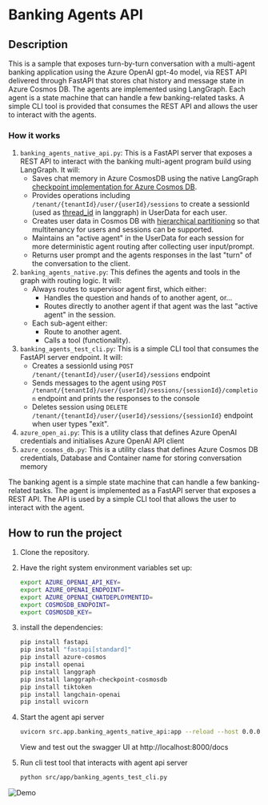 # Banking Agents API

## Description

This is a sample that exposes turn-by-turn conversation with a multi-agent banking application using the Azure OpenAI gpt-4o model, via REST API delivered through FastAPI that stores chat history and message state in Azure Cosmos DB. The agents are implemented using LangGraph. Each agent is a state machine that can handle a few banking-related tasks. A simple CLI tool is provided that consumes the REST API and allows the user to interact with the agents. 

### How it works
1. `banking_agents_native_api.py`: This is a FastAPI server that exposes a REST API to interact with the banking multi-agent program build using LangGraph. It will:
   - Saves chat memory in Azure CosmosDB using the native LangGraph [checkpoint implementation for Azure Cosmos DB](https://pypi.org/project/langgraph-checkpoint-cosmosdb/).
   - Provides operations including `/tenant/{tenantId}/user/{userId}/sessions` to create a sessionId (used as [thread_id](https://langchain-ai.github.io/langgraph/concepts/persistence/#threads) in langgraph) in UserData for each user.
   - Creates user data in Cosmos DB with [hierarchical partitioning](https://learn.microsoft.com/azure/cosmos-db/hierarchical-partition-keys) so that multitenancy for users and sessions can be supported.
   - Maintains an "active agent" in the UserData for each session for more deterministic agent routing after collecting user input/prompt.
   - Returns user prompt and the agents responses in the last "turn" of the conversation to the client.
2. `banking_agents_native.py`: This defines the agents and tools in the graph with routing logic. It will:
   - Always routes to supervisor agent first, which either: 
     - Handles the question and hands of to another agent, or...
     - Routes directly to another agent if that agent was the last "active agent" in the session.
   - Each sub-agent either:
     - Route to another agent.
     - Calls a tool (functionality).
3. `banking_agents_test_cli.py`: This is a simple CLI tool that consumes the FastAPI server endpoint. It will:
   - Creates a sessionId using `POST /tenant/{tenantId}/user/{userId}/sessions` endpoint
   - Sends messages to the agent using `POST /tenant/{tenantId}/user/{userId}/sessions/{sessionId}/completion` endpoint and prints the responses to the console
   - Deletes session using `DELETE /tenant/{tenantId}/user/{userId}/sessions/{sessionId}` endpoint when user types "exit".
5. `azure_open_ai.py`: This is a utility class that defines Azure OpenAI credentials and initialises Azure OpenAI API client
6. `azure_cosmos_db.py`: This is a utility class that defines Azure Cosmos DB credentials, Database and Container name for storing conversation memory


The banking agent is a simple state machine that can handle a few banking-related tasks. The agent is implemented as a FastAPI server that exposes a REST API. The API is used by a simple CLI tool that allows the user to interact with the agent.

## How to run the project

1. Clone the repository.

2. Have the right system environment variables set up: 

    ```bash
    export AZURE_OPENAI_API_KEY=
    export AZURE_OPENAI_ENDPOINT=
    export AZURE_OPENAI_CHATDEPLOYMENTID=
    export COSMOSDB_ENDPOINT=
    export COSMOSDB_KEY=
    ```
3. install the dependencies:
    ```bash
    pip install fastapi
    pip install "fastapi[standard]"
    pip install azure-cosmos
    pip install openai
    pip install langgraph
    pip install langgraph-checkpoint-cosmosdb
    pip install tiktoken
    pip install langchain-openai
    pip install uvicorn
    ```
4. Start the agent api server
    ```bash
    uvicorn src.app.banking_agents_native_api:app --reload --host 0.0.0.0 --port 8000
    ```
   View and test out the swagger UI at http://localhost:8000/docs

5. Run cli test tool that interacts with agent api server
    ```bash
    python src/app/banking_agents_test_cli.py
    ```
![Demo](./media/demo.gif)

